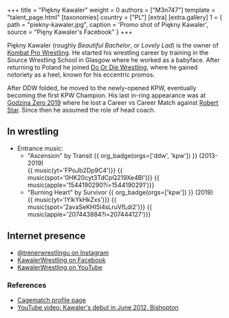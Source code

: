 +++
title = "Piękny Kawaler"
weight = 0
authors = ["M3n747"]
template = "talent_page.html"
[taxonomies]
country = ["PL"]
[extra]
[extra.gallery]
1 = { path = "piekny-kawaler.jpg", caption = 'Promo shot of Piękny Kawaler', source = "Pięny Kawaler's Facebook" }
+++

Piękny Kawaler (roughly _Beautiful Bachelor_, or _Lovely Lad_) is the owner of [Kombat Pro Wrestling](@/o/kpw.md).
He started his wrestling career by training in the Source Wrestling School in Glasgow where he worked as a babyface.
After returning to Poland he joined [Do Or Die Wrestling](@/o/ddw.md), where he gained notoriety as a heel, known for his eccentric promos.

After DDW folded, he moved to the newly-opened KPW, eventually becoming the first KPW Champion.
His last in-ring appearance was at [Godzina Zero 2019](@/e/kpw/2019-08-17-kpw-godzina-zero-2019.md) where he lost a Career vs Career Match against [Robert Star](@/w/robert-star.md).
Since then he assumed the role of head coach.

## In wrestling

* Entrance music:
  - "Ascension" by Transit
 {{ org_badge(orgs=['ddw', 'kpw']) }} (2013-2019) <br>
 {{ music(yt='FPoJb2Dp9C4')}}
 {{ music(spot='0HK20cyt3TdCpQ219Xe4Bl')}}
 {{ music(apple='1544190290?i=1544190291')}}
  - "Burning Heart" by Survivor
 {{ org_badge(orgs=['kpw']) }} (2019) <br>
 {{ music(yt='lYlkYkHkZxs')}}
 {{ music(spot='2avaSeKHI5l4sLruVfLdi2')}}
 {{ music(apple='207443884?i=207444127')}}

## Internet presence

* [@trenerwrestlingu on Instagram](https://www.instagram.com/trenerwrestlingu/)
* [KawalerWrestling on Facebook](https://www.facebook.com/kawalerwrestling/)
* [KawalerWrestling on YouTube](https://www.youtube.com/user/kawalerwrestling)

### References

* [Cagematch profile page](https://www.cagematch.net/?id=2&nr=15421)
* [YouTube video: Kawaler's debut in June 2012, Bishopton](https://www.youtube.com/watch?v=Hw6T_xAz5SY)
